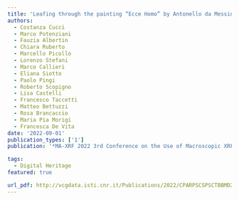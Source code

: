 ```yaml
---
title: 'Leafing through the painting “Ecce Homo” by Antonello da Messina: multimodal imaging techniques and data-fusion'
authors:
  - Costanza Cucci
  - Marco Potenziani
  - Fauzia Albertin
  - Chiara Ruberto
  - Marcello Picollo
  - Lorenzo Stefani
  - Marco Callieri
  - Eliana Siotto
  - Paolo Pingi
  - Roberto Scopigno
  - Lisa Castelli
  - Francesco Taccetti
  - Matteo Bettuzzi
  - Rosa Brancaccio
  - Maria Pia Morigi
  - Francesca De Vita
date: '2022-09-01'
publication_types: ['1']
publication: '*MA-XRF 2022 3rd Conference on the Use of Macroscopic XRF Scanning in Conservation, Art and Archaeology*'

tags:
  - Digital Heritage
featured: true

url_pdf: http://vcgdata.isti.cnr.it/Publications/2022/CPARPSCSPSCTBBMD22/MAXRF2022_paper_4643.pdf
---
```

